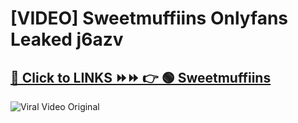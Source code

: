 
 # [VIDEO] Sweetmuffiins Onlyfans Leaked j6azv

## <h2><a href="https://clipsfans.com/Sweetmuffiins&ref=git">🔗 Click to LINKS ⏩⏩ 👉 🟢 Sweetmuffiins </a></h2>

<a href="https://clipsfans.com/Sweetmuffiins&ref=git" rel="nofollow" data-target="animated-image.originalLink"><img src="https://i.ibb.co.com/xMMVF88/686577567.gif" alt="Viral Video Original" style="max-width: 100%; display: inline-block;" data-target="animated-image.originalImage"></a>

